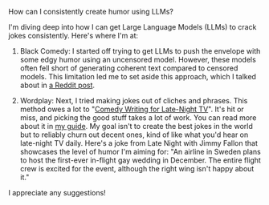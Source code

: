 How can I consistently create humor using LLMs?

I'm diving deep into how I can get Large Language Models (LLMs) to crack jokes consistently. Here's where I'm at:

1. Black Comedy: I started off trying to get LLMs to push the envelope with some edgy humor using an uncensored model. However, these models often fell short of generating coherent text compared to censored models. This limitation led me to set aside this approach, which I talked about in [a Reddit post](https://old.reddit.com/r/PromptEngineering/comments/1c3e85q/seeking_an_uncensored_capable_language_model_for/).

1. Wordplay: Next, I tried making jokes out of cliches and phrases. This method owes a lot to "[Comedy Writing for Late-Night TV](https://www.goodreads.com/en/book/show/22350931)". It's hit or miss, and picking the good stuff takes a lot of work. You can read more about it in [my guide](https://github.com/8ta4/gag/blob/dc2d14dd05a0c0c200afcc6fbced38fc176f99b6/README.md). My goal isn't to create the best jokes in the world but to reliably churn out decent ones, kind of like what you'd hear on late-night TV daily. Here's a joke from Late Night with Jimmy Fallon that showcases the level of humor I'm aiming for: "An airline in Sweden plans to host the first-ever in-flight gay wedding in December. The entire flight crew is excited for the event, although the right wing isn't happy about it."

I appreciate any suggestions!
